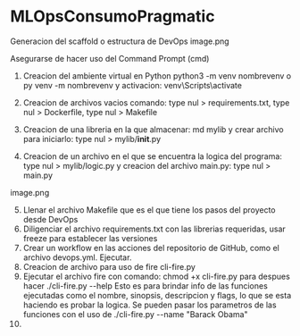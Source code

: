 # MLOpsConsumoPragmatic

Generacion del scaffold o estructura de DevOps
image.png

Asegurarse de hacer uso del Command Prompt (cmd)
1. Creacion del ambiente virtual en Python python3 -m venv nombrevenv o py venv -m nombrevenv
 y activacion: venv\Scripts\activate

2. Creacion de archivos vacios comando: type nul > requirements.txt, type nul > Dockerfile, type nul > Makefile 
3. Creacion de una libreria en la que almacenar: md mylib y crear archivo para iniciarlo: type nul > mylib/__init__.py
4. Creacion de un archivo en el que se encuentra la logica del programa: type nul > mylib/logic.py y creacion del archivo main.py: type nul > main.py

image.png

5. Llenar el archivo Makefile que es el que tiene los pasos del proyecto desde DevOps
6. Diligenciar el archivo requirements.txt con las librerias requeridas, usar freeze para establecer las versiones
7. Crear un workflow en las acciones del repositorio de GitHub, como el archivo devops.yml. Ejecutar.
8. Creacion de archivo para uso de fire cli-fire.py
9. Ejecutar el archivo fire con comando: chmod +x cli-fire.py para despues hacer ./cli-fire.py --help Esto es para brindar info de las funciones ejecutadas como el nombre, sinopsis, descripcion y flags, lo que se esta haciendo es probar la logica. Se pueden pasar los parametros de las funciones con el uso de ./cli-fire.py --name "Barack Obama"
10. 

